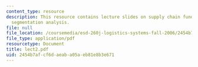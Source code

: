 ```yaml
---
content_type: resource
description: This resource contains lecture slides on supply chain fundamentals and
  segmentation analysis.
file: null
file_location: /coursemedia/esd-260j-logistics-systems-fall-2006/2454b7afcf6daeaba05aeb81e8b3e671_lect2.pdf
file_type: application/pdf
resourcetype: Document
title: lect2.pdf
uid: 2454b7af-cf6d-aeab-a05a-eb81e8b3e671
---
```

